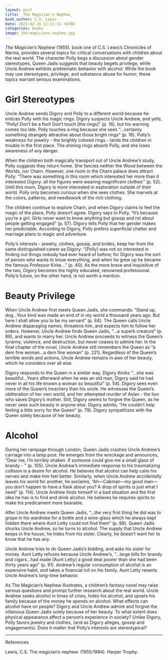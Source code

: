 ```yaml
---
layout: post
title: _The Magician's Nephew_
book_author: C.S. Lewis
date: 2021-02-16 11:11:11 +0700
categories: books
image: the-magicians-nephew.jpg
---
```


_The Magician’s Nephew_ (1955), book one of C.S. Lewis’s Chronicles of Narnia,
provides several topics for critical conversations with children about the real
world. The character Polly begs a discussion about gender stereotypes, Queen
Jadis suggests that beauty begets privilege, while Uncle Andrew exhibits
problematic behavior with alcohol. While the book may use stereotypes,
privilege, and substance abuse for humor, these topics warrant serious
examinations.

# Girl Stereotypes

Uncle Andrew sends Digory and Polly to a different world because he entices
Polly with his magic rings. Digory suspects Uncle Andrew, and yells, “Polly!
Don’t be a fool! Don’t touch [the rings]” (p. 16), but his warning comes too
late. Polly touches a ring because she sees “...certainly something strangely
attractive about those bright rings” (p. 16). Polly’s weakness for jewelry - the
brightly colored rings - lands the children in trouble in the first place. The
shining rings absorb Polly, and she loses awareness of any danger.

When the children both magically transport out of Uncle Andrew’s study, Polly
suggests they return home. She fancies neither the Wood between the Worlds, nor
Charn. However, one room in the Charn palace does attract Polly: “There was
something in this room which interested her more than it interested Digory: all
the figures were wearing magnificent clothes'' (p. 52). Until this room, Digory
is more interested in exploration outside of their world. Polly only becomes
curious when she sees clothes. She marvels at the colors, patterns, and
needlework of the rich clothing.

The children continue to explore Charn, and when Digory claims to feel the magic
of the place, Polly doesn’t agree. Digory says to Polly, “It’s because you’re a
girl. Girls never want to know anything but gossip and rot about people getting
engaged” (p. 57). Digory tells Polly that her gender makes her predictable.
According to Digory, Polly prefers superficial chatter and marriage plans to
magic and adventure.

Polly’s interests - jewelry, clothes, gossip, and brides, keep her from the same
distinguished career as Digory: “[Polly] was not so interested in finding out
things nobody had ever heard of before; for Digory was the sort of person who
wants to know everything, and when he grew up he became the famous Professor
Kirke...” (p. 40). As the more brave and inquisitive of the two, Digory becomes
the highly educated, renowned professional. Polly’s future, on the other hand,
is not worth a mention.

# Beauty Privilege

When Uncle Andrew first meets Queen Jadis, she commands: “Stand up, dog...Your
kind was made an end of in my world a thousand years ago. But here I shall allow
you to be my servant” (p. 84). The Queen calls Uncle Andrew disparaging names,
threatens him, and expects him to follow her orders. However, Uncle Andrew finds
Queen Jadis,  “...a superb creature” (p. 89), and wants to marry her. Uncle
Andrew proceeds to witness the Queen’s tyranny, violence, and destruction, but
never ceases to admire her. In the final chapter of the novel, Uncle Andrew
still remembers the Queen as “a dem fine woman...a dem fine woman” (p. 221).
Regardless of the Queen’s terrible words and actions, Uncle Andrew remains in
awe of her beauty, which he considers over all else.

Digory responds to the Queen in a similar way. Digory thinks “...she was
beautiful...Years afterward when he was an old man, Digory said he had never in
all his life known a woman so beautiful” (p. 54). Digory sees even more of the
Queen’s treachery than his uncle. He witnesses the Queen’s obliteration of her
own world, and her attempted murder of Aslan - the lion who saves Digory’s
mother. Still, Digory seems to forgive the Queen, as he never sees such beauty
in anyone else. Digory admits, “He couldn’t help feeling a little sorry for the
Queen” (p. 79). Digory sympathizes with the Queen solely because of her beauty.

# Alcohol

During her rampage through London, Queen Jadis crashes Uncle Andrew’s carriage
into a lamp post. He emerges from the wreckage and announces, “Dear me, I’m
terribly shaken. If someone could give me a small glass of brandy - ” (p. 105).
Uncle Andrew’s immediate response to his  traumatizing collision is a desire for
alcohol. He believes that alcohol can help calm his nerves and make him feel
better. Similarly, when Uncle Andrew accidentally leaves his world for another,
he exclaims, “Ah—Cabman—my good man—you don’t happen to have a flask about you?
A drop of spirits is just what I need” (p. 114). Uncle Andrew finds himself in a
bad situation and the first idea he has is to find and drink alcohol. He
believes he requires spirits to make his predicament more bearable.

After Uncle Andrew meets Queen Jadis, “...the very first thing he did was to
grope in his wardrobe for a bottle and a wine-glass which he always kept hidden
there where Aunt Letty could not find them” (p. 88). Queen Jadis shocks Uncle
Andrew, so he turns to alcohol. The supply that Uncle Andrew keeps in the house,
he hides from his sister. Clearly, he doesn’t want her to know that he has any.

Uncle Andrew tries to do Queen Jadis’s bidding, and asks his sister for money.
Aunt Letty refuses because Uncle Andrew’s, “...large bills for brandy and
cigars...had made [Aunt Letty] a good deal poorer than she had been thirty years
ago” (p. 91). Andrew’s regular consumption of alcohol is an expensive habit, and
takes a financial toll on his family. Aunt Letty resents Uncle Andrew’s
long-time behavior.

As The Magician’s Nephew illustrates, a children’s fantasy novel may raise
serious questions and prompt further research about the real world. Uncle Andrew
seeks alcohol in times of crisis, hides his alcohol, and upsets his family
because of the money he spends on alcohol. What effects can alcohol have on
people? Digory and Uncle Andrew admire and forgive the villainous Queen Jadis
solely because of her beauty. To what extent does physical appearance affect a
person’s experience in society? Unlike Digory, Polly favors jewelry and clothes,
(and as Digory alleges, gossip and engagements). Does it matter that Polly’s
interests are stereotypical?

---
References

Lewis, C.S. The magician’s nephew. (1955/1994). Harper Trophy.
